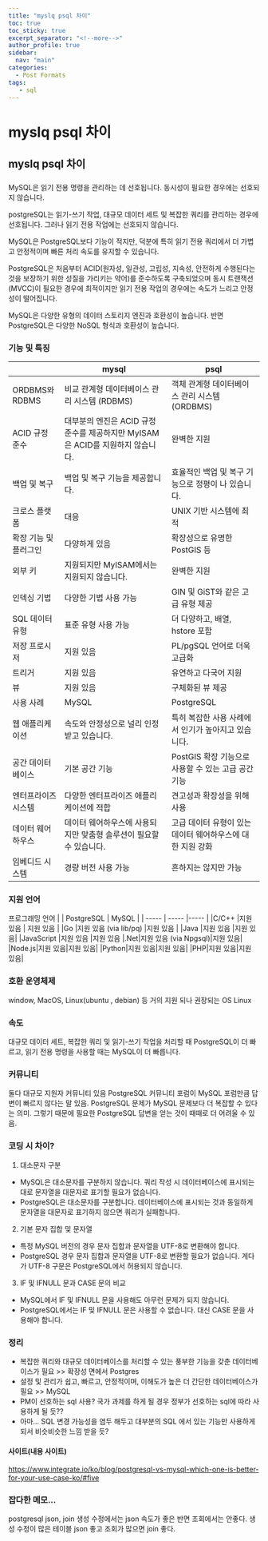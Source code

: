 ```yaml
---
title: "myslq psql 차이"
toc: true
toc_sticky: true
excerpt_separator: "<!--more-->"
author_profile: true
sidebar:
  nav: "main"
categories:
  - Post Formats
tags:
   - sql
---
```



myslq psql 차이
====================



## myslq psql 차이

### 

MySQL은 읽기 전용 명령을 관리하는 데 선호됩니다. 동시성이 필요한 경우에는 선호되지 않습니다.

postgreSQL는 읽기-쓰기 작업, 대규모 데이터 세트 및 복잡한 쿼리를 관리하는 경우에 선호됩니다. 그러나 읽기 전용 작업에는 선호되지 않습니다.

MySQL은 PostgreSQL보다 기능이 적지만, 덕분에 특히 읽기 전용 쿼리에서 더 가볍고 안정적이며 빠른 처리 속도를 유지할 수 있습니다.

PostgreSQL은 처음부터 ACID(원자성, 일관성, 고립성, 지속성, 안전하게 수행된다는 것을 보장하기 위한 성질을 가리키는 약어)를 준수하도록 구축되었으며 동시 트랜잭션 (MVCC)이 필요한 경우에 최적이지만 읽기 전용 작업의 경우에는 속도가 느리고 안정성이 떨어집니다.

MySQL은 다양한 유형의 데이터 스토리지 엔진과 호환성이 높습니다. 반면 PostgreSQL은 다양한 NoSQL 형식과 호환성이 높습니다.


### 기능 및 특징

|       | mysql | psql |
| ----- | ----- |----- |
| ORDBMS와 RDBMS  |비교 관계형 데이터베이스 관리 시스템 (RDBMS)| 객체 관계형 데이터베이스 관리 시스템(ORDBMS)|
|ACID 규정 준수 |대부분의 엔진은 ACID 규정 준수를 제공하지만 MyISAM은 ACID를 지원하지 않습니다.| 완벽한 지원|
| 백업 및 복구 |백업 및 복구 기능을 제공합니다.| 효율적인 백업 및 복구 기능으로 정평이 나 있습니다.|
|크로스 플랫폼  |대응	| UNIX 기반 시스템에 최적|
|확장 기능 및 플러그인	|	다양하게 있음 | 확장성으로 유명한 PostGIS 등 |
|외부 키	| 지원되지만 MyISAM에서는 지원되지 않습니다.	|		완벽한 지원 |
|인덱싱 기법	|	다양한 기법 사용 가능 |GIN 및 GiST와 같은 고급 유형 제공 |
|SQL 데이터 유형 |표준 유형 사용 가능 |더 다양하고, 배열, hstore 포함 |
|저장 프로시저	|지원 있음	|PL/pgSQL 언어로 더욱 고급화|
|트리거		|지원 있음	|유연하고 다국어 지원|
|뷰			|지원 있음	|구체화된 뷰 제공|
|사용 사례	|MySQL|PostgreSQL|
|웹 애플리케이션|			속도와 안정성으로 널리 인정받고 있습니다.	|특히 복잡한 사용 사례에서 인기가 높아지고 있습니다. |
|공간 데이터베이스	|기본 공간 기능	|PostGIS 확장 기능으로 사용할 수 있는 고급 공간 기능 |
|엔터프라이즈 시스템|다양한 엔터프라이즈 애플리케이션에 적합	 |견고성과 확장성을 위해 사용 |
|데이터 웨어하우스	|	데이터 웨어하우스에 사용되지만 맞춤형 솔루션이 필요할 수 있습니다.|		고급 데이터 유형이 있는 데이터 웨어하우스에 대한  지원 강화|
|임베디드 시스템|경량 버전 사용 가능|흔하지는 않지만 가능 |


### 지원 언어
프로그래밍 언어
|       | PostgreSQL | MySQL |
| ----- | ----- |----- |
|C/C++ |지원 있음 | 지원 있음 |
|Go |지원 있음 (via lib/pq) |지원 있음 |
|Java |지원 있음 |지원 있음|
|JavaScript |지원 있음 |지원 있음
|.Net|지원 있음 (via Npgsql)|지원 있음|
|Node.js|지원 있음|지원 있음|
|Python|지원 있음|지원 있음|
|PHP|지원 있음|지원 있음|

### 호환 운영체제
window, MacOS, Linux(ubuntu , debian) 등 거의 지원 되나 권장되는 OS Linux

### 속도
대규모 데이터 세트, 복잡한 쿼리 및 읽기-쓰기 작업을 처리할 때 PostgreSQL이 더 빠르고, 읽기 전용 명령을 사용할 때는 MySQL이 더 빠릅니다.

### 커뮤니티
둘다 대규모 지원자 커뮤니티 있음 
PostgreSQL 커뮤니티 포럼이 MySQL 포럼만큼 답변이 빠르지 않다는 말 있음. PostgreSQL 문제가 MySQL 문제보다 더 복잡할 수 있다는 의미. 그렇기 때문에 필요한 PostgreSQL 답변을 얻는 것이 때때로 더 어려울 수 있음.

### 코딩 시 차이?
1. 대소문자 구분
- MySQL은 대소문자를 구분하지 않습니다. 쿼리 작성 시 데이터베이스에 표시되는 대로 문자열을 대문자로 표기할 필요가 없습니다. 
- PostgreSQL은 대소문자를 구분합니다. 데이터베이스에 표시되는 것과 동일하게 문자열을 대문자로 표기하지 않으면 쿼리가 실패합니다.

2. 기본 문자 집합 및 문자열
- 특정 MySQL 버전의 경우 문자 집합과 문자열을 UTF-8로 변환해야 합니다. 
- PostgreSQL 경우 문자 집합과 문자열을 UTF-8로 변환할 필요가 없습니다. 게다가 UTF-8 구문은 PostgreSQL에서 허용되지 않습니다.

3. IF 및 IFNULL 문과 CASE 문의 비교
- MySQL에서 IF 및 IFNULL 문을 사용해도 아무런 문제가 되지 않습니다. 
- PostgreSQL에서는 IF 및 IFNULL 문은 사용할 수 없습니다. 대신 CASE 문을 사용해야 합니다.

### 정리
- 복잡한 쿼리와 대규모 데이터베이스를 처리할 수 있는 풍부한 기능을 갖춘 데이터베이스가 필요 >> 확장성 면에서 Postgres
- 설정 및 관리가 쉽고, 빠르고, 안정적이며, 이해도가 높은 더 간단한 데이터베이스가 필요 >> MySQL
- PM이 선호하는 sql 사용? 국가 과제를 하게 될 경우 정부가 선호하는 sql에 따라 사용하게 될 듯??
- 아마... SQL 변경 가능성을 염두 해두고 대부분의 SQL 에서 있는 기능만 사용하게 되서 비슷비슷한 느낌 받을 듯?

#### 사이트(내용 사이트)
https://www.integrate.io/ko/blog/postgresql-vs-mysql-which-one-is-better-for-your-use-case-ko/#five

### 잡다한 메모...
postgresql  json, join
생성 수정에서는 json 속도가 좋은 반면 조회에서는 안좋다.
생성 수정이 많은 테이블 json 좋고 조회가 많으면 join 좋다.